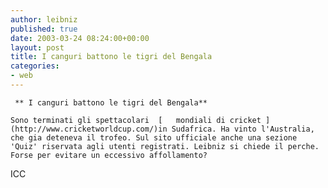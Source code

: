 ```yaml
---
author: leibniz
published: true
date: 2003-03-24 08:24:00+00:00
layout: post
title: I canguri battono le tigri del Bengala
categories:
- web
---
```


	 ** I canguri battono le tigri del Bengala**
	
	Sono terminati gli spettacolari  [   mondiali di cricket ](http://www.cricketworldcup.com/)in Sudafrica. Ha vinto l'Australia, che gia deteneva il trofeo. Sul sito ufficiale anche una sezione 'Quiz' riservata agli utenti registrati. Leibniz si chiede il perche. Forse per evitare un eccessivo affollamento?
  ICC 